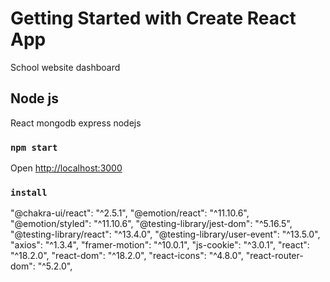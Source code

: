 # Getting Started with Create React App

School website dashboard

## Node js

React mongodb express nodejs

### `npm start`

Open [http://localhost:3000](http://localhost:3000)

### `install`

"@chakra-ui/react": "^2.5.1",
"@emotion/react": "^11.10.6",
"@emotion/styled": "^11.10.6",
"@testing-library/jest-dom": "^5.16.5",
"@testing-library/react": "^13.4.0",
"@testing-library/user-event": "^13.5.0",
"axios": "^1.3.4",
"framer-motion": "^10.0.1",
"js-cookie": "^3.0.1",
"react": "^18.2.0",
"react-dom": "^18.2.0",
"react-icons": "^4.8.0",
"react-router-dom": "^5.2.0",
